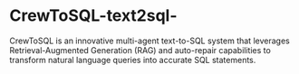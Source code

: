 # CrewToSQL-text2sql-
CrewToSQL is an innovative multi-agent text-to-SQL system that leverages Retrieval-Augmented Generation (RAG) and auto-repair capabilities to transform natural language queries into accurate SQL statements.
